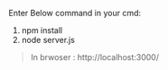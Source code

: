 Enter Below command in your cmd:

1. npm install
2. node server.js

> In brwoser : http://localhost:3000/